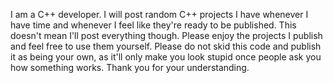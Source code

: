 I am a C++ developer. I will post random C++ projects I have whenever I have time and whenever I feel like they're ready to be published. This doesn't mean I'll post everything though. Please enjoy the projects I publish and feel free to use them yourself. Please do not skid this code and publish it as being your own, as it'll only make you look stupid once people ask you how something works. Thank you for your understanding.
